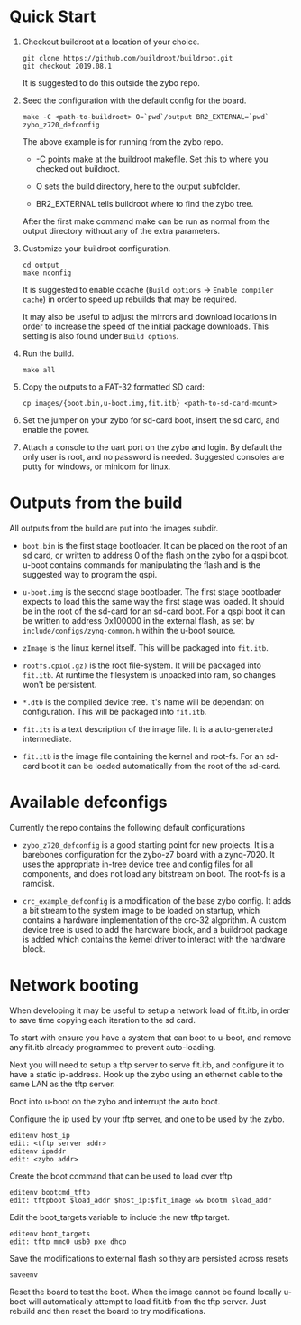 # Quick Start

1. Checkout buildroot at a location of your choice.
	```
	git clone https://github.com/buildroot/buildroot.git
	git checkout 2019.08.1
	```
	It is suggested to do this outside the zybo repo.

2. Seed the configuration with the default config for the board.
	```
	make -C <path-to-buildroot> O=`pwd`/output BR2_EXTERNAL=`pwd` zybo_z720_defconfig
	```
	The above example is for running from the zybo repo.

	- -C points make at the buildroot makefile. Set this to where you
	  checked out buildroot.

	- O sets the build directory, here to the output subfolder.

	- BR2_EXTERNAL tells buildroot where to find the zybo tree.

	After the first make command make can be run as normal from the output
	directory without any of the extra parameters.

3. Customize your buildroot configuration.
	```
	cd output
	make nconfig
	```

	It is suggested to enable ccache (`Build options` ->
	`Enable compiler cache`) in order to speed up rebuilds that may be
	required.

	It may also be useful to adjust the mirrors and download locations in
	order to increase the speed of the initial package downloads. This
	setting is also found under `Build options`.

4. Run the build.
	```
	make all
	```

5. Copy the outputs to a FAT-32 formatted SD card:
	```
	cp images/{boot.bin,u-boot.img,fit.itb} <path-to-sd-card-mount>
	```

6. Set the jumper on your zybo for sd-card boot, insert the sd card, and
	enable the power.

7. Attach a console to the uart port on the zybo and login. By default the only
	user is root, and no password is needed. Suggested consoles are putty
	for windows, or minicom for linux.

# Outputs from the build

All outputs from tbe build are put into the images subdir.

- `boot.bin` is the first stage bootloader. It can be placed on the root
	of an sd card, or written to address 0 of the flash on the zybo
	for a qspi boot. u-boot contains commands for manipulating the
	flash and is the suggested way to program the qspi.

- `u-boot.img` is the second stage bootloader. The first stage
	bootloader expects to load this the same way the first stage was
	loaded. It should be in the root of the sd-card for an sd-card
	boot. For a qspi boot it can be written to address 0x100000 in the
	external flash, as set by `include/configs/zynq-common.h` within
	the u-boot source.

- `zImage` is the linux kernel itself. This will be packaged into `fit.itb`.

- `rootfs.cpio(.gz)` is the root file-system. It will be packaged into
	`fit.itb`. At runtime the filesystem is unpacked into ram, so changes
	won't be persistent.

- `*.dtb` is the compiled device tree. It's name will be dependant on
	configuration. This will be packaged into `fit.itb`.

- `fit.its` is a text description of the image file. It is a auto-generated
	intermediate.

- `fit.itb` is the image file containing the kernel and root-fs. For an
	sd-card boot it can be loaded automatically from the root of the
	sd-card.

# Available defconfigs

Currently the repo contains the following default configurations

- `zybo_z720_defconfig` is a good starting point for new projects. It is a 
  barebones configuration for the zybo-z7 board with a zynq-7020. It uses the
  appropriate in-tree device tree and config files for all components, and does
  not load any bitstream on boot. The root-fs is a ramdisk.

- `crc_example_defconfig` is a modification of the base zybo config. It adds
  a bit stream to the system image to be loaded on startup, which contains a
  hardware implementation of the crc-32 algorithm. A custom device tree is used
  to add the hardware block, and a buildroot package is added which contains the
  kernel driver to interact with the hardware block.

# Network booting

When developing it may be useful to setup a network load of fit.itb, in order
to save time copying each iteration to the sd card.

To start with ensure you have a system that can boot to u-boot, and remove
any fit.itb already programmed to prevent auto-loading.

Next you will need to setup a tftp server to serve fit.itb, and configure it
to have a static ip-address. Hook up the zybo using an ethernet cable to the
same LAN as the tftp server.

Boot into u-boot on the zybo and interrupt the auto boot.

Configure the ip used by your tftp server, and one to be used by the zybo.
```
editenv host_ip
edit: <tftp server addr>
editenv ipaddr
edit: <zybo addr>
```

Create the boot command that can be used to load over tftp
```
editenv bootcmd_tftp
edit: tftpboot $load_addr $host_ip:$fit_image && bootm $load_addr
```

Edit the boot_targets variable to include the new tftp target.
```
editenv boot_targets
edit: tftp mmc0 usb0 pxe dhcp
```

Save the modifications to external flash so they are persisted across resets
```
saveenv
```

Reset the board to test the boot. When the image cannot be found locally u-boot
will automatically attempt to load fit.itb from the tftp server. Just rebuild
and then reset the board to try modifications.
